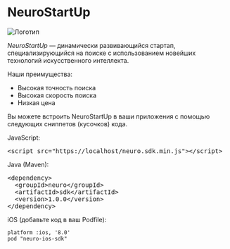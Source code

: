 # NeuroStartUp

![Логотип](https://camo.githubusercontent.com/ace14ee894d150192a7b05b12410738aa65528da742bbce69315a5f441320ea7/68747470733a2f2f692e696d6775722e636f6d2f495a4f525769492e706e67)

*NeuroStartUp* — динамически развивающийся стартап, специализирующийся на поиске с использованием новейших технологий искусственного интеллекта.

Наши преимущества:
* Высокая точность поиска
* Высокая скорость поиска
* Низкая цена

<p>Вы можете встроить NeuroStartUp в ваши приложения с помощью следующих сниппетов (кусочков) кода.</p>
<p>JavaScript:</p>
<div class="highlight highlight-source-js"><pre><span class="pl-c1">&lt;</span><span class="pl-ent">script</span> <span class="pl-c1">src</span><span class="pl-c1">=</span><span class="pl-s">"https://localhost/neuro.sdk.min.js"</span><span class="pl-c1">&gt;</span><span class="pl-c1">&lt;</span><span class="pl-c1">/</span><span class="pl-ent">script</span><span class="pl-c1">&gt;</span></pre></div>
<p>Java (Maven):</p>
<div class="highlight highlight-text-xml"><pre>&lt;<span class="pl-ent">dependency</span>&gt;
  &lt;<span class="pl-ent">groupId</span>&gt;neuro&lt;/<span class="pl-ent">groupId</span>&gt;
  &lt;<span class="pl-ent">artifactId</span>&gt;sdk&lt;/<span class="pl-ent">artifactId</span>&gt;
  &lt;<span class="pl-ent">version</span>&gt;1.0.0&lt;/<span class="pl-ent">version</span>&gt;
&lt;/<span class="pl-ent">dependency</span>&gt;</pre></div>
<p>iOS (добавьте код в ваш Podfile):</p>
<pre><code>platform :ios, '8.0'
pod "neuro-ios-sdk"
</code></pre>
</details>